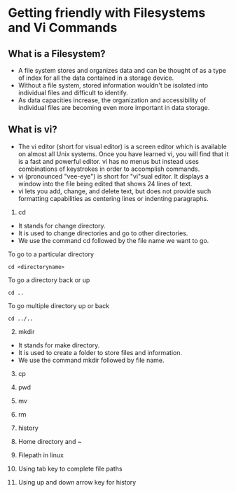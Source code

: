 # Getting friendly with Filesystems and Vi Commands



## What is a Filesystem?

* A file system stores and organizes data and can be thought of as a type of index for all the data contained in a storage device.
* Without a file system, stored information wouldn't be isolated into individual files and difficult to identify.
* As data capacities increase, the organization and accessibility of individual files are becoming even more important in data storage.

## What is vi?
* The vi editor (short for visual editor) is a screen editor which is available on almost all Unix systems. Once you have learned vi, you will find that it is a fast and powerful editor. vi has no menus but instead uses combinations of keystrokes in order to accomplish commands. 
* vi (pronounced "vee-eye") is short for "vi"sual editor. It displays a window into the file being edited that shows 24 lines of text.
* vi lets you add, change, and delete text, but does not provide such formatting capabilities as centering lines or indenting paragraphs.



1. cd

* It stands for change directory. 
* It is used to change directories and go to other directories.
* We use the command cd followed by the file name we want to go.

To go to a particular directory
```
cd <directoryname>
```
To go a directory back or up
```  
cd ..
```
To go multiple directory up or back
```
cd ../..
```

2. mkdir

* It stands for make directory.
* It is used to create a folder to store files and information. 
* We use the command mkdir followed by file name.
3. cp


4. pwd


5. mv


6. rm


7. history


8. Home directory and ~


9. Filepath in linux


10. Using tab key to complete file paths


11. Using up and down arrow key for history
